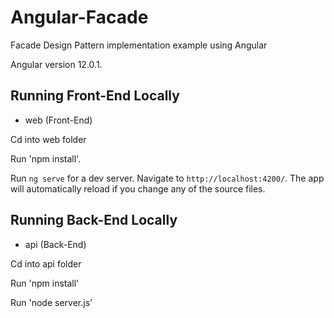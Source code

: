 # Angular-Facade
Facade Design Pattern implementation example using Angular

Angular version 12.0.1.

## Running Front-End Locally
- web (Front-End)

Cd into web folder

Run 'npm install'.

Run `ng serve` for a dev server. Navigate to `http://localhost:4200/`. The app will automatically reload if you change any of the source files.

## Running Back-End Locally
- api (Back-End)

Cd into api folder

Run 'npm install'

Run 'node server.js'

